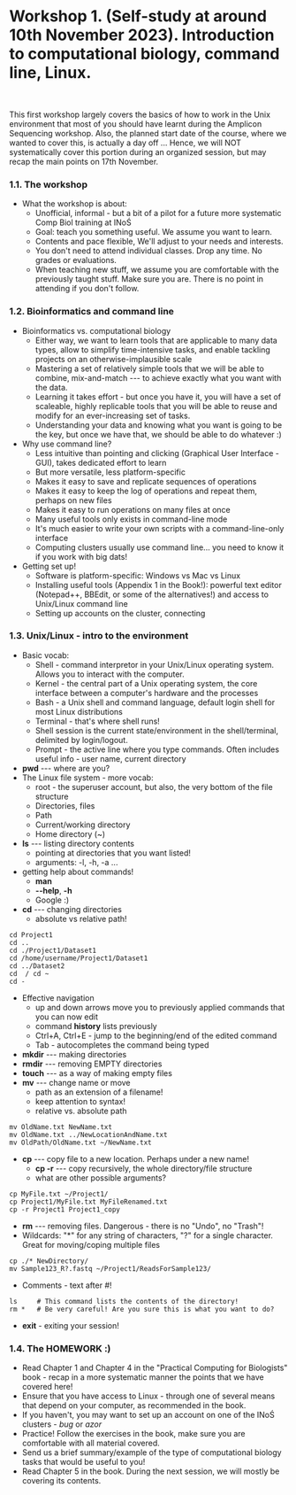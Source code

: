 # Workshop 1. (Self-study at around 10th November 2023). Introduction to computational biology, command line, Linux.
&nbsp; 

This first workshop largely covers the basics of how to work in the Unix environment that most of you should have learnt during the Amplicon Sequencing workshop. Also, the planned start date of the course, where we wanted to cover this, is actually a day off ... Hence, we will NOT systematically cover this portion during an organized session, but may recap the main points on 17th November.
&nbsp;

### 1.1. The workshop
   * What the workshop is about:
       - Unofficial, informal - but a bit of a pilot for a future more systematic Comp Biol training at INoŚ
       - Goal: teach you something useful. We assume you want to learn.
       - Contents and pace flexible, We'll adjust to your needs and interests. 
       - You don't need to attend individual classes. Drop any time. No grades or evaluations.
       - When teaching new stuff, we assume you are comfortable with the previously taught stuff. Make sure you are. There is no point in attending if you don't follow. 
 &nbsp;  
   
 ### 1.2. Bioinformatics and command line
   * Bioinformatics vs. computational biology
       - Either way, we want to learn tools that are applicable to many data types, allow to simplify time-intensive tasks, and enable tackling projects on an otherwise-implausible scale
       - Mastering a set of relatively simple tools that we will be able to combine, mix-and-match --- to achieve exactly what you want with the data.
       - Learning it takes effort - but once you have it, you will have a set of scaleable, highly replicable tools that you will be able to reuse and modify for an ever-increasing set of tasks.
       - Understanding your data and knowing what you want is going to be the key, but once we have that, we should be able to do whatever :)
   * Why use command line?
       - Less intuitive than pointing and clicking (Graphical User Interface - GUI), takes dedicated effort to learn
       - But more versatile, less platform-specific
       - Makes it easy to save and replicate sequences of operations
       - Makes it easy to keep the log of operations and repeat them, perhaps on new files
       - Makes it easy to run operations on many files at once
       - Many useful tools only exists in command-line mode
       - It's much easier to write your own scripts with a command-line-only interface
       - Computing clusters usually use command line... you need to know it if you work with big dats!
   * Getting set up!
       - Software is platform-specific: Windows vs Mac vs Linux
       - Installing useful tools (Appendix 1 in the Book!): powerful text editor (Notepad++, BBEdit, or some of the alternatives!) and access to Unix/Linux command line
       - Setting up accounts on the cluster, connecting
 &nbsp;  
   
### 1.3. Unix/Linux - intro to the environment
   * Basic vocab:
       - Shell - command interpretor in your Unix/Linux operating system. Allows you to interact with the computer.
       - Kernel - the central part of a Unix operating system, the core interface between a computer's hardware and the processes
       - Bash - a Unix shell and command language, default login shell for most Linux distributions
       - Terminal - that's where shell runs!
       - Shell session is the current state/environment in the shell/terminal, delimited by login/logout.
       - Prompt - the active line where you type commands. Often includes useful info - user name, current directory
   * **pwd** --- where are you?
   * The Linux file system - more vocab:
       - root - the superuser account, but also, the very bottom of the file structure
       - Directories, files
       - Path
       - Current/working directory
       - Home directory (~)
   * **ls** --- listing directory contents
       - pointing at directories that you want listed!
       - arguments: -l, -h, -a ...
   * getting help about commands!
       - **man**
       - **--help**, **-h**
       - Google :)
   * **cd** --- changing directories
       - absolute vs relative path!
   ```
   cd Project1
   cd ..
   cd ./Project1/Dataset1
   cd /home/username/Project1/Dataset1
   cd ../Dataset2
   cd  / cd ~
   cd -
   ```
   * Effective navigation 
       - up and down arrows move you to previously applied commands that you can now edit
       - command **history** lists previously
       - Ctrl+A, Ctrl+E - jump to the beginning/end of the edited command
       - Tab - autocompletes the command being typed
   * **mkdir** --- making directories
   * **rmdir** --- removing EMPTY directories
   * **touch** --- as a way of making empty files
   * **mv** --- change name or move
       - path as an extension of a filename!
       - keep attention to syntax!
       - relative vs. absolute path
   ```
   mv OldName.txt NewName.txt
   mv OldName.txt ../NewLocationAndName.txt
   mv OldPath/OldName.txt ~/NewName.txt
   ```
   * **cp** --- copy file to a new location. Perhaps under a new name!
       - **cp -r** --- copy recursively, the whole directory/file structure
       - what are other possible arguments?
   ```
   cp MyFile.txt ~/Project1/
   cp Project1/MyFile.txt MyFileRenamed.txt
   cp -r Project1 Project1_copy
   ```
   * **rm** --- removing files. Dangerous - there is no "Undo", no "Trash"!
   * Wildcards: "*" for any string of characters, "?" for a single character. Great for moving/coping multiple files
   ```
   cp ./* NewDirectory/
   mv Sample123_R?.fastq ~/Project1/ReadsForSample123/
   ```
   * Comments - text after #!
   ```
   ls     # This command lists the contents of the directory!
   rm *   # Be very careful! Are you sure this is what you want to do?
   ```  
   * **exit** - exiting your session!
&nbsp;  
  
### 1.4. The HOMEWORK :)
   * Read Chapter 1 and Chapter 4 in the "Practical Computing for Biologists" book - recap in a more systematic manner the points that we have covered here!
   * Ensure that you have access to Linux - through one of several means that depend on your computer, as recommended in the book.
   * If you haven't, you may want to set up an account on one of the INoŚ clusters - *bug* or *azor*
   * Practice! Follow the exercises in the book, make sure you are comfortable with all material covered.
   * Send us a brief summary/example of the type of computational biology tasks that would be useful to you!
   * Read Chapter 5 in the book. During the next session, we will mostly be covering its contents.
